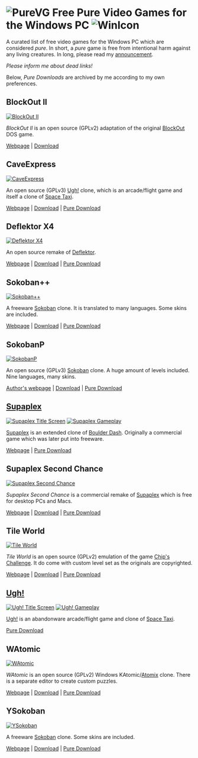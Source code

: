 # ![PureVG](https://avatars2.githubusercontent.com/u/43688709?s=64&v=4) Free Pure Video Games for the Windows PC ![WinIcon](https://github.com/PureVideoGames/free-win/raw/master/images/winicn64px.png)

A curated list of free video games for the Windows PC which are considered _pure_. In short, a _pure_ game is free from intentional harm against any living creatures. In long, please read my [announcement](https://steamcommunity.com/groups/purevideogames#announcements/detail/1698312095248060235).

_Please inform me about dead links!_

Below, _Pure Downloads_ are archived by me according to my own preferences.

## BlockOut II

[![BlockOut II](https://github.com/PureVideoGames/free-win/raw/master/images/BlockOut%20II/scr1_341x256.png)](https://github.com/PureVideoGames/free-win/raw/master/images/BlockOut%20II/scr1_512x384.jpg)

_BlockOut II_ is an open source (GPLv2) adaptation of the original [BlockOut] DOS game.

[Webpage](http://blockout.net/blockout2/) | [Download](https://sourceforge.net/projects/blockout/files/latest/download) 

## CaveExpress

[![CaveExpress](https://raw.githubusercontent.com/PureVideoGames/free-win/master/images/CaveExpress/screenshot001_384x256.png)](https://raw.githubusercontent.com/PureVideoGames/free-win/master/images/CaveExpress/screenshot001_1280x853.jpg)

An open source (GPLv3) [Ugh!] clone, which is an arcade/flight game and itself a clone of [Space Taxi].

[Webpage](http://www.caveproductions.org/) | [Download](https://github.com/mgerhardy/caveexpress/releases/download/2.4/caveexpress-2.4.exe) | [Pure Download](https://doc-0o-9g-docs.googleusercontent.com/docs/securesc/r7f10aj8r71p74jtko3m43b2atie80o8/8gfufemdveansvmr1lljvohfqn9tp7u6/1550484000000/01317742053574576657/01317742053574576657/16vSfZ0i7zCTEmWX8HdZq7U-3XtI4dUvR?e=download)

## Deflektor X4

[![Deflektor X4](https://github.com/PureVideoGames/free-win/raw/master/images/DeflektorX4/screenshot001_341x256.png)](https://github.com/PureVideoGames/free-win/raw/master/images/DeflektorX4/screenshot001_1024x768.png)

An open source remake of [Deflektor].

[Webpage](http://retrospec.sgn.net/users/ignacio/dfli.htm) | [Download](http://retrospec.sgn.net/download.php?link=deflektorx4&url=download/files/DeflektorX4.zip) | [Pure Download](https://doc-04-9g-docs.googleusercontent.com/docs/securesc/r7f10aj8r71p74jtko3m43b2atie80o8/875uiia0pi8vaavid48q098vadkmpu2b/1550491200000/01317742053574576657/01317742053574576657/1kcaSq_UqK7-K5KEk3Of0nquNNqT1MVzb?e=download)


## Sokoban++

[![Sokoban++](https://github.com/PureVideoGames/free-win/raw/master/images/Sokoban%2B%2B/screenshot001_384x256.png)](https://github.com/PureVideoGames/free-win/raw/master/images/Sokoban%2B%2B/screenshot001_926x617.png)

A freeware [Sokoban] clone. It is translated to many languages. Some skins are included.

[Webpage](http://www.joriswit.nl/sokoban/) | [Download](http://www.joriswit.nl/sokoban/en/download.htm) | [Pure Download](https://doc-08-9g-docs.googleusercontent.com/docs/securesc/r7f10aj8r71p74jtko3m43b2atie80o8/v58jm8q92ql3gna9i08k2204hne7uft9/1550484000000/01317742053574576657/01317742053574576657/1gC5egoi7Fo8CabVyO2tgUycxqV0n5Abn?e=download)

## SokobanP

[![SokobanP](https://github.com/PureVideoGames/free-win/raw/master/images/SokobanP/screenshot001_295x256.png)](https://github.com/PureVideoGames/free-win/raw/master/images/SokobanP/screenshot001_802x697.png)

An open source (GPLv3) [Sokoban] clone. A huge amount of levels included. Nine languages, many skins.

[Author's webpage](http://petr.lastovicka.sweb.cz/indexEN.html) | [Download](https://sourceforge.net/projects/sokobanp/files/SokobanP.zip/download) | [Pure Download](https://doc-0g-9g-docs.googleusercontent.com/docs/securesc/r7f10aj8r71p74jtko3m43b2atie80o8/ig4o53c8ecvccg6b6c1f6d0vvgtuodno/1550484000000/01317742053574576657/01317742053574576657/1whTPBIleQprQQRAhpMe8W1c6WLzDdLVM?e=download)

## [Supaplex]

[![Supaplex Title Screen](https://github.com/PureVideoGames/free-win/raw/master/images/Supaplex/spfix63_001_320x200.png)](https://github.com/PureVideoGames/free-win/raw/master/images/Supaplex/spfix63_001_640x400.png) [![Supaplex Gameplay](https://github.com/PureVideoGames/free-win/raw/master/images/Supaplex/spfix63_003_320x200.png)](https://github.com/PureVideoGames/free-win/raw/master/images/Supaplex/spfix63_003_640x400.png)

[Supaplex] is an extended clone of [Boulder Dash]. Originally a commercial game which was later put into freeware.

[Webpage](http://www.elmerproductions.com/sp/index.html) | [Pure Download](https://doc-0g-9g-docs.googleusercontent.com/docs/securesc/r7f10aj8r71p74jtko3m43b2atie80o8/m9rallmbefmuj4d5mme21dvvhkdqsda6/1550484000000/01317742053574576657/01317742053574576657/1UL7DTGylEcoG2qQJ2xjdj1kuDANVWeEL?e=download)

## Supaplex Second Chance

[![Supaplex Second Chance](https://raw.githubusercontent.com/PureVideoGames/free-win/master/images/Supaplex%20Second%20Chance/screenshot001_455x256.png)](https://raw.githubusercontent.com/PureVideoGames/free-win/master/images/Supaplex%20Second%20Chance/screenshot001_1600x900.png)

_Supaplex Second Chance_ is a commercial remake of [Supaplex] which is free for desktop PCs and Macs.

[Webpage](https://www.supaplex3d.com/) | [Download](https://goo.gl/e5eVFi) | [Pure Download](https://doc-0o-9g-docs.googleusercontent.com/docs/securesc/r7f10aj8r71p74jtko3m43b2atie80o8/8gfufemdveansvmr1lljvohfqn9tp7u6/1550484000000/01317742053574576657/01317742053574576657/16vSfZ0i7zCTEmWX8HdZq7U-3XtI4dUvR?e=download)

## Tile World

[![Tile World](https://github.com/PureVideoGames/free-win/raw/master/images/Tile%20World/screenshot001_333x256.png)](https://github.com/PureVideoGames/free-win/raw/master/images/Tile%20World/screenshot001_650x499.png)

_Tile World_ is an open source (GPLv2) emulation of the game [Chip's Challenge]. It do come with custom level set as the originals are copyrighted.

[Webpage](http://www.muppetlabs.com/~breadbox/software/tworld/) | [Download](http://www.muppetlabs.com/~breadbox/pub/software/tworld/tworld-1.3.2-win32-CCLPs.zip) | [Pure Download](https://doc-0o-9g-docs.googleusercontent.com/docs/securesc/r7f10aj8r71p74jtko3m43b2atie80o8/0rbcssb1ud7u65t11ljffnqcrdv1oleu/1550484000000/01317742053574576657/01317742053574576657/1ujV2hlinJohih22ToO4q4YBVEGFKj505?e=download)

## [Ugh!]

[![Ugh! Title Screen](https://raw.githubusercontent.com/PureVideoGames/free-win/master/images/Ugh!/ugh_001_320x200.png)](https://raw.githubusercontent.com/PureVideoGames/free-win/master/images/Ugh!/ugh_001_640x400.png) [![Ugh! Gameplay](https://raw.githubusercontent.com/PureVideoGames/free-win/master/images/Ugh!/ugh_002_320x200.png)](https://raw.githubusercontent.com/PureVideoGames/free-win/master/images/Ugh!/ugh_002_640x400.png)

[Ugh!] is an abandonware arcade/flight game and clone of [Space Taxi].

[Pure Download](https://doc-04-9g-docs.googleusercontent.com/docs/securesc/r7f10aj8r71p74jtko3m43b2atie80o8/q4l70aggkos68brqb8rsrthhilpmbf7p/1550491200000/01317742053574576657/01317742053574576657/1yq53Cpuft62dDki2cPUA434tSqY93lNM?e=download)

## WAtomic

[![WAtomic](https://raw.githubusercontent.com/PureVideoGames/free-win/master/images/WAtomic/screenshot001_342x256.png)](https://raw.githubusercontent.com/PureVideoGames/free-win/master/images/WAtomic/screenshot001_766x573.png)

_WAtomic_ is an open source (GPLv2) Windows KAtomic/[Atomix] clone. There is a separate editor to create custom puzzles.

[Webpage](http://watomic.sourceforge.net/) | [Download](http://prdownloads.sourceforge.net/watomic/WAtomic_1_2_3_257.zip?download) | [Pure Download](https://doc-0o-9g-docs.googleusercontent.com/docs/securesc/r7f10aj8r71p74jtko3m43b2atie80o8/077ds3utu0ojq2jpi7rg1o3fr7u1f80s/1550491200000/01317742053574576657/01317742053574576657/1GeoQI-S8KSyNzBKcHJ7Re3KhmKvqe-S2?e=download)

## YSokoban

[![YSokoban](https://github.com/PureVideoGames/free-win/raw/master/images/YSokoban/screenshot001_416x256.png)](https://github.com/PureVideoGames/free-win/raw/master/images/YSokoban/screenshot001_888x547.png)

A freeware [Sokoban] clone. Some skins are included.

[Webpage](http://ygp.orgfree.com/sokoban.html) | [Download](http://ygp.orgfree.com/pgms/ysokoban.zip) | [Pure Download](https://doc-0g-9g-docs.googleusercontent.com/docs/securesc/r7f10aj8r71p74jtko3m43b2atie80o8/fdncu5l17bsetljc9p9d83gh3vqc8ltf/1550484000000/01317742053574576657/01317742053574576657/1FVMAN1qjU3VVHAqDgr80mnFNslHrV3lY?e=download&nonce=ipbj9kk3120nq&user=01317742053574576657&hash=3kp8m56t8ejq99uojj9iesq2pjlh5vms)

[Atomix]: https://en.wikipedia.org/wiki/Atomix_(video_game)
[BlockOut]: https://en.wikipedia.org/wiki/Blockout
[Boulder Dash]: https://en.wikipedia.org/wiki/Boulder_Dash
[Chip's Challenge]: https://en.wikipedia.org/wiki/Chip%27s_Challenge
[Deflektor]: https://en.wikipedia.org/wiki/Deflektor
[Sokoban]: https://en.wikipedia.org/wiki/Sokoban
[Supaplex]: https://en.wikipedia.org/wiki/Supaplex
[Ugh!]: https://en.wikipedia.org/wiki/Ugh!
[Space Taxi]: https://en.wikipedia.org/wiki/Space_Taxi
